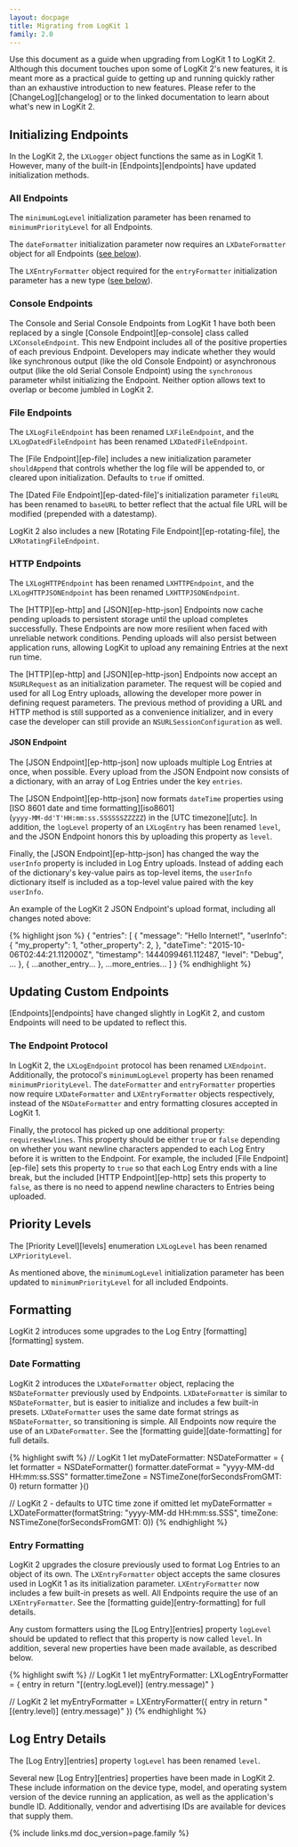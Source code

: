 ```yaml
---
layout: docpage
title: Migrating from LogKit 1
family: 2.0
---
```


Use this document as a guide when upgrading from LogKit 1 to LogKit 2. Although this document touches upon some of LogKit 2's new features, it is meant more as a practical guide to getting up and running quickly rather than an exhaustive introduction to new features. Please refer to the [ChangeLog][changelog] or to the linked documentation to learn about what's new in LogKit 2.


## Initializing Endpoints

In the LogKit 2, the `LXLogger` object functions the same as in LogKit 1. However, many of the built-in [Endpoints][endpoints] have updated initialization methods.

### All Endpoints

The `minimumLogLevel` initialization parameter has been renamed to `minimumPriorityLevel` for all Endpoints.

The `dateFormatter` initialization parameter now requires an `LXDateFormatter` object for all Endpoints ([see below][local_date-formatting]).

The `LXEntryFormatter` object required for the `entryFormatter` initialization parameter has a new type ([see below][local_entry-formatting]).

### Console Endpoints

The Console and Serial Console Endpoints from LogKit 1 have both been replaced by a single [Console Endpoint][ep-console] class called `LXConsoleEndpoint`. This new Endpoint includes all of the positive properties of each previous Endpoint. Developers may indicate whether they would like synchronous output (like the old Console Endpoint) or asynchronous output (like the old Serial Console Endpoint) using the `synchronous` parameter whilst initializing the Endpoint. Neither option allows text to overlap or become jumbled in LogKit 2.

### File Endpoints

The `LXLogFileEndpoint` has been renamed `LXFileEndpoint`, and the `LXLogDatedFileEndpoint` has been renamed `LXDatedFileEndpoint`.

The [File Endpoint][ep-file] includes a new initialization parameter `shouldAppend` that controls whether the log file will be appended to, or cleared upon initialization. Defaults to `true` if omitted.

The [Dated File Endpoint][ep-dated-file]'s initialization parameter `fileURL` has been renamed to `baseURL` to better reflect that the actual file URL will be modified (prepended with a datestamp).

LogKit 2 also includes a new [Rotating File Endpoint][ep-rotating-file], the `LXRotatingFileEndpoint`.

### HTTP Endpoints

The `LXLogHTTPEndpoint` has been renamed `LXHTTPEndpoint`, and the `LXLogHTTPJSONEndpoint` has been renamed `LXHTTPJSONEndpoint`.

The [HTTP][ep-http] and [JSON][ep-http-json] Endpoints now cache pending uploads to persistent storage until the upload completes successfully. These Endpoints are now more resilient when faced with unreliable network conditions. Pending uploads will also persist between application runs, allowing LogKit to upload any remaining Entries at the next run time.

The [HTTP][ep-http] and [JSON][ep-http-json] Endpoints now accept an `NSURLRequest` as an initialization parameter. The request will be copied and used for all Log Entry uploads, allowing the developer more power in defining request parameters. The previous method of providing a URL and HTTP method is still supported as a convenience initializer, and in every case the developer can still provide an `NSURLSessionConfiguration` as well.

#### JSON Endpoint

The [JSON Endpoint][ep-http-json] now uploads multiple Log Entries at once, when possible. Every upload from the JSON Endpoint now consists of a dictionary, with an array of Log Entries under the key `entries`.

The [JSON Endpoint][ep-http-json] now formats `dateTime` properties using [ISO 8601 date and time formatting][iso8601]<br>(`yyyy-MM-dd'T'HH:mm:ss.SSSSSSZZZZZ`) in the [UTC timezone][utc]. In addition, the `logLevel` property of an `LXLogEntry` has been renamed `level`, and the JSON Endpoint honors this by uploading this property as `level`.

Finally, the [JSON Endpoint][ep-http-json] has changed the way the `userInfo` property is included in Log Entry uploads. Instead of adding each of the dictionary's key-value pairs as top-level items, the `userInfo` dictionary itself is included as a top-level value paired with the key `userInfo`.

An example of the LogKit 2 JSON Endpoint's upload format, including all changes noted above:

{% highlight json %}
{
    "entries": [
        {
            "message": "Hello Internet!",
            "userInfo": {
                "my_property": 1,
                "other_property": 2,
            },
            "dateTime": "2015-10-06T02:44:21.112000Z",
            "timestamp": 1444099461.112487,
            "level": "Debug",
            ...
        },
        {
            ...another_entry...
        },
        ...more_entries...
    ]
}
{% endhighlight %}


## Updating Custom Endpoints

[Endpoints][endpoints] have changed slightly in LogKit 2, and custom Endpoints will need to be updated to reflect this.

### The Endpoint Protocol

In LogKit 2, the `LXLogEndpoint` protocol has been renamed `LXEndpoint`. Additionally, the protocol's `minimumLogLevel` property has been renamed `minimumPriorityLevel`. The `dateFormatter` and `entryFormatter` properties now require `LXDateFormatter` and `LXEntryFormatter` objects respectively, instead of the `NSDateFormatter` and entry formatting closures accepted in LogKit 1.

Finally, the protocol has picked up one additional property: `requiresNewlines`. This property should be either `true` or `false` depending on whether you want newline characters appended to each Log Entry before it is written to the Endpoint. For example, the included [File Endpoint][ep-file] sets this property to `true` so that each Log Entry ends with a line break, but the included [HTTP Endpoint][ep-http] sets this property to `false`, as there is no need to append newline characters to Entries being uploaded.


## Priority Levels

The [Priority Level][levels] enumeration `LXLogLevel` has been renamed `LXPriorityLevel`.

As mentioned above, the `minimumLogLevel` initialization parameter has been updated to `minimumPriorityLevel` for all included Endpoints.


## Formatting

LogKit 2 introduces some upgrades to the Log Entry [formatting][formatting] system.

### Date Formatting

LogKit 2 introduces the `LXDateFormatter` object, replacing the `NSDateFormatter` previously used by Endpoints. `LXDateFormatter` is similar to `NSDateFormatter`, but is easier to initialize and includes a few built-in presets. `LXDateFormatter` uses the same date format strings as `NSDateFormatter`, so transitioning is simple. All Endpoints now require the use of an `LXDateFormatter`. See the [formatting guide][date-formatting] for full details.

{% highlight swift %}
// LogKit 1
let myDateFormatter: NSDateFormatter = {
    let formatter = NSDateFormatter()
    formatter.dateFormat = "yyyy-MM-dd HH:mm:ss.SSS"
    formatter.timeZone = NSTimeZone(forSecondsFromGMT: 0)
    return formatter
}()

// LogKit 2 - defaults to UTC time zone if omitted
let myDateFormatter = LXDateFormatter(formatString: "yyyy-MM-dd HH:mm:ss.SSS", timeZone: NSTimeZone(forSecondsFromGMT: 0))
{% endhighlight %}

### Entry Formatting

LogKit 2 upgrades the closure previously used to format Log Entries to an object of its own. The `LXEntryFormatter` object accepts the same closures used in LogKit 1 as its initialization parameter. `LXEntryFormatter` now includes a few built-in presets as well. All Endpoints require the use of an `LXEntryFormatter`. See the [formatting guide][entry-formatting] for full details.

Any custom formatters using the [Log Entry][entries] property `logLevel` should be updated to reflect that this property is now called `level`. In addition, several new properties have been made available, as described below.

{% highlight swift %}
// LogKit 1
let myEntryFormatter: LXLogEntryFormatter = { entry in return "[\(entry.logLevel)] \(entry.message)" }

// LogKit 2
let myEntryFormatter = LXEntryFormatter({ entry in return "[\(entry.level)] \(entry.message)" })
{% endhighlight %}


## Log Entry Details

The [Log Entry][entries] property `logLevel` has been renamed `level`.

Several new [Log Entry][entries] properties have been made in LogKit 2. These include information on the device type, model, and operating system version of the device running an application, as well as the application's bundle ID. Additionally, vendor and advertising IDs are available for devices that supply them.


[local_date-formatting]: #date-formatting
[local_entry-formatting]: #entry-formatting

{% include links.md doc_version=page.family %}
